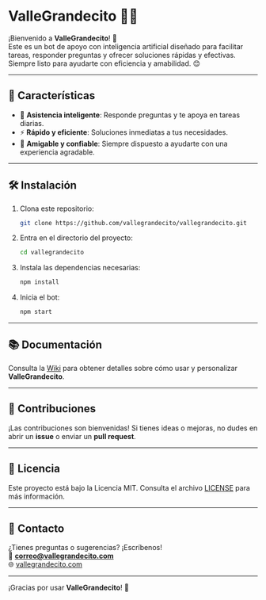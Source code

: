 # ValleGrandecito 🤖✨

¡Bienvenido a **ValleGrandecito**! 🚀  
Este es un bot de apoyo con inteligencia artificial diseñado para facilitar tareas, responder preguntas y ofrecer soluciones rápidas y efectivas. Siempre listo para ayudarte con eficiencia y amabilidad. 😊

---

## 🚀 Características

- 🤝 **Asistencia inteligente**: Responde preguntas y te apoya en tareas diarias.
- ⚡ **Rápido y eficiente**: Soluciones inmediatas a tus necesidades.
- 🌟 **Amigable y confiable**: Siempre dispuesto a ayudarte con una experiencia agradable.

---

## 🛠️ Instalación

1. Clona este repositorio:
   ```bash
   git clone https://github.com/vallegrandecito/vallegrandecito.git
   ```

2. Entra en el directorio del proyecto:
   ```bash
   cd vallegrandecito
   ```

3. Instala las dependencias necesarias:
   ```bash
   npm install
   ```

4. Inicia el bot:
   ```bash
   npm start
   ```

---

## 📚 Documentación

Consulta la [Wiki](https://github.com/vallegrandecito/vallegrandecito/wiki) para obtener detalles sobre cómo usar y personalizar **ValleGrandecito**.

---

## 🤝 Contribuciones

¡Las contribuciones son bienvenidas! Si tienes ideas o mejoras, no dudes en abrir un **issue** o enviar un **pull request**.

---

## 📄 Licencia

Este proyecto está bajo la Licencia MIT. Consulta el archivo [LICENSE](LICENSE) para más información.

---

## 💬 Contacto

¿Tienes preguntas o sugerencias? ¡Escríbenos!  
📧 **correo@vallegrandecito.com**  
🌐 [vallegrandecito.com](https://vallegrandecito.com)

---

¡Gracias por usar **ValleGrandecito**! 💙
